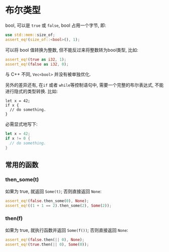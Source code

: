 
# 布尔类型
bool, 可以是 `true` 或 `false`, bool 占用一个字节, 即:
```rust
use std::mem::size_of;
assert_eq!(size_of::<bool>(), 1);
```

可以将 bool 值转换为整数, 但不能反过来将整数转为bool类型, 比如:
```rust
assert_eq!(true as i32, 1);
assert_eq!(false as i32, 0);
``` 

与 C++ 不同, `Vec<bool>` 并没有被单独优化.

另外的差异还有, 在`if` 或者 `while`等控制语句中, 需要一个完整的布尔表达式, 不能进行隐式的类型转换.
比如:
```compile_fail
let x = 42;
if x {
  // do something.
}
```

必需显式地写下:
```rust
let x = 42;
if x != 0 {
  // do something.
}
```

## 常用的函数

### then_some(t)
如果为 true, 就返回 `Some(t)`; 否则直接返回 `None`:

```rust
assert_eq!(false.then_some(0), None);
assert_eq!((1 + 1 == 2).then_some(2), Some(2));
```

### then(f)
如果为 true, 就执行函数并返回 `Some(f())`; 否则直接返回 `None`:

```rust
assert_eq!(false.then(|| 0), None);
assert_eq!(true.then(|| 0), Some(0));
```
